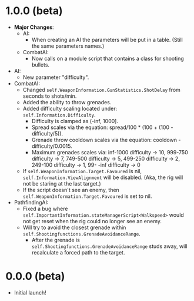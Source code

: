 # 1.0.0 (beta)
- **Major Changes**:
  - AI:
    - When creating an AI the parameters will be put in a table. (Still the same parameters names.)
  - CombatAI:
    - Now calls on a module script that contains a class for shooting bullets.
- AI:
  - New parameter "difficulty".
- CombatAI:
  - Changed `self.WeaponInformation.GunStatistics.ShotDelay` from seconds to shots/min.
  - Added the ability to throw grenades.
  - Added difficulty scaling located under: `self.Information.Difficulty`.
    - Difficulty is clamped as (-inf, 1000].
    - Spread scales via the equation: spread/100 * (100 + (100 - difficulty/5)).
    - Grenade throw cooldown scales via the equation: cooldown - difficulty/0.0015.
    - Maximum grenades scales via: inf-1000 difficulty → 10, 999-750 difficulty → 7, 749-500 difficulty → 5, 499-250 difficulty → 2, 249-100 difficulty → 1, 99- -inf difficulty → 0
  - If `self.WeaponInformation.Target.Favoured` is nil, `self.Information.ViewAlignment` will be disabled. (Aka, the rig will not be staring at the last target.)
  - If the script doesn't see an enemy, then `self.WeaponInformation.Target.Favoured` is set to nil.
- PathfindingAI:
  - Fixed a bug where `self.ImportantInformation.stateManagerScript<Walkspeed>` would not get reset when the rig could no longer see an enemy.
  - Will try to avoid the closest grenade within `self.Shootingfunctions.GrenadeAvoidanceRange`.
    - After the grenade is `self.Shootingfunctions.GrenadeAvoidanceRange` studs away, will recalculate a forced path to the target.
# 0.0.0 (beta)
- Initial launch!

